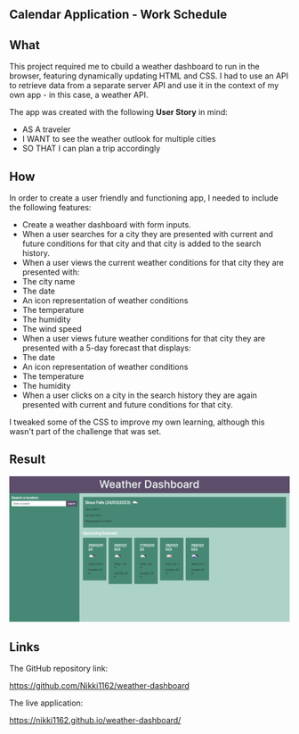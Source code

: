 ## Calendar Application - Work Schedule

## **What**
This project required me to cbuild a weather dashboard to run in the browser, featuring dynamically updating HTML and CSS. I had to use an API to retrieve data from a separate server API and use it in the context of my own app - in this case, a weather API.

The app was created with the following **User Story** in mind:

* AS A traveler
* I WANT to see the weather outlook for multiple cities
* SO THAT I can plan a trip accordingly

## **How**
In order to create a user friendly and functioning app, I needed to include the following features:


* Create a weather dashboard with form inputs.
* When a user searches for a city they are presented with current and future conditions for that city and that city is added to the search history.
* When a user views the current weather conditions for that city they are presented with:
* The city name
* The date
* An icon representation of weather conditions
* The temperature
* The humidity
* The wind speed
* When a user views future weather conditions for that city they are presented with a 5-day forecast that displays:
* The date
* An icon representation of weather conditions
* The temperature
* The humidity
* When a user clicks on a city in the search history they are again presented with current and future conditions for that city.

I tweaked some of the CSS to improve my own learning, although this wasn't part of the challenge that was set.

## **Result**

![This is what the live application looks like when you open the app within the browser](assets/images/weather-dash-SS.png)

## **Links**

The GitHub repository link:

https://github.com/Nikki1162/weather-dashboard

The live application:

https://nikki1162.github.io/weather-dashboard/